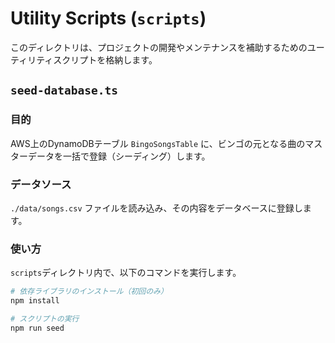 # Utility Scripts (`scripts`)

このディレクトリは、プロジェクトの開発やメンテナンスを補助するためのユーティリティスクリプトを格納します。

## `seed-database.ts`

### 目的

AWS上のDynamoDBテーブル `BingoSongsTable` に、ビンゴの元となる曲のマスターデータを一括で登録（シーディング）します。

### データソース

`./data/songs.csv` ファイルを読み込み、その内容をデータベースに登録します。

### 使い方

`scripts`ディレクトリ内で、以下のコマンドを実行します。

```bash
# 依存ライブラリのインストール（初回のみ）
npm install

# スクリプトの実行
npm run seed
```
